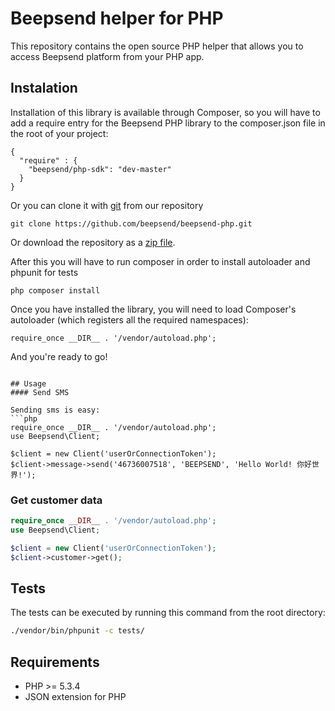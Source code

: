 # Beepsend helper for PHP
This repository contains the open source PHP helper that allows you to access Beepsend platform from your PHP app.

## Instalation
Installation of this library is available through Composer, so you will have to add a require entry for the Beepsend PHP library to the composer.json file in the root of your project:


    {
      "require" : {
        "beepsend/php-sdk": "dev-master"
      }
    }

Or you can clone it with [git](http://git-scm.com/) from our repository
    
    git clone https://github.com/beepsend/beepsend-php.git

Or download the repository as a [zip file](https://github.com/beepsend/beepsend-php/archive/master.zip).

After this you will have to run composer in order to install autoloader and phpunit for tests

    php composer install

Once you have installed the library, you will need to load Composer's autoloader (which registers all the required namespaces):

    require_once __DIR__ . '/vendor/autoload.php';


And you're ready to go!
```

## Usage
#### Send SMS

Sending sms is easy:
```php
require_once __DIR__ . '/vendor/autoload.php';
use Beepsend\Client;

$client = new Client('userOrConnectionToken');
$client->message->send('46736007518', 'BEEPSEND', 'Hello World! 你好世界!');
```

### Get customer data
```php
require_once __DIR__ . '/vendor/autoload.php';
use Beepsend\Client;

$client = new Client('userOrConnectionToken');
$client->customer->get();
```

## Tests
The tests can be executed by running this command from the root directory:

```bash
./vendor/bin/phpunit -c tests/
```

## Requirements
* PHP >= 5.3.4
* JSON extension for PHP